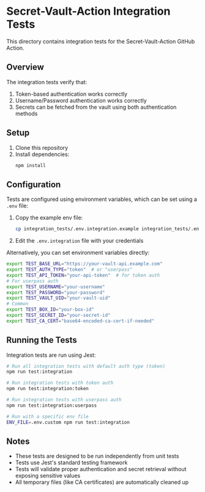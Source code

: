 # Secret-Vault-Action Integration Tests

This directory contains integration tests for the Secret-Vault-Action GitHub Action.

## Overview

The integration tests verify that:
1. Token-based authentication works correctly
2. Username/Password authentication works correctly
3. Secrets can be fetched from the vault using both authentication methods

## Setup

1. Clone this repository
2. Install dependencies:
   ```bash
   npm install
   ```

## Configuration

Tests are configured using environment variables, which can be set using a `.env` file:

1. Copy the example env file:
   ```bash
   cp integration_tests/.env.integration.example integration_tests/.env.integration
   ```

2. Edit the `.env.integration` file with your credentials

Alternatively, you can set environment variables directly:

```bash
export TEST_BASE_URL="https://your-vault-api.example.com"
export TEST_AUTH_TYPE="token"  # or "userpass"
export TEST_API_TOKEN="your-api-token"  # for token auth
# For userpass auth
export TEST_USERNAME="your-username"
export TEST_PASSWORD="your-password"
export TEST_VAULT_UID="your-vault-uid"
# Common
export TEST_BOX_ID="your-box-id"
export TEST_SECRET_ID="your-secret-id"
export TEST_CA_CERT="base64-encoded-ca-cert-if-needed"
```

## Running the Tests

Integration tests are run using Jest:

```bash
# Run all integration tests with default auth type (token)
npm run test:integration

# Run integration tests with token auth
npm run test:integration:token

# Run integration tests with userpass auth
npm run test:integration:userpass

# Run with a specific env file
ENV_FILE=.env.custom npm run test:integration
```

## Notes

- These tests are designed to be run independently from unit tests
- Tests use Jest's standard testing framework
- Tests will validate proper authentication and secret retrieval without exposing sensitive values
- All temporary files (like CA certificates) are automatically cleaned up
